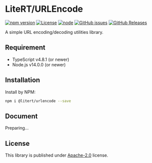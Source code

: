 # LiteRT/URLEncode

[![npm version](https://img.shields.io/npm/v/@litert/urlencode.svg?colorB=brightgreen)](https://www.npmjs.com/package/@litert/urlencode "Stable Version")
[![License](https://img.shields.io/npm/l/@litert/urlencode.svg?maxAge=2592000?style=plastic)](https://github.com/litert/urlencode/blob/master/LICENSE)
[![node](https://img.shields.io/node/v/@litert/urlencode.svg?colorB=brightgreen)](https://nodejs.org/dist/latest-v8.x/)
[![GitHub issues](https://img.shields.io/github/issues/litert/urlencode.js.svg)](https://github.com/litert/urlencode.js/issues)
[![GitHub Releases](https://img.shields.io/github/release/litert/urlencode.js.svg)](https://github.com/litert/urlencode.js/releases "Stable Release")

A simple URL encoding/decoding utilities library.

## Requirement

- TypeScript v4.8.1 (or newer)
- Node.js v14.0.0 (or newer)

## Installation

Install by NPM:

```sh
npm i @litert/urlencode --save
```

## Document

Preparing...

## License

This library is published under [Apache-2.0](./LICENSE) license.
